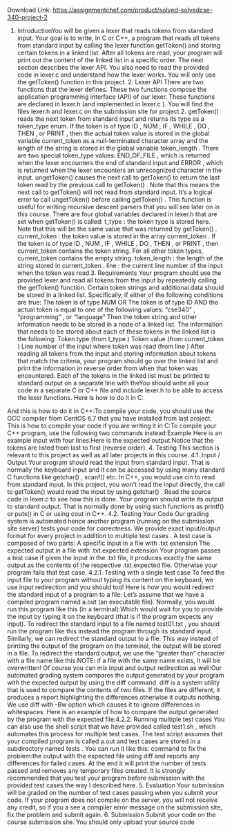 Download Link: https://assignmentchef.com/product/solved-solvedcse-340-project-2
<br>
1. IntroductionYou will be given a lexer that reads tokens from standard input. Your goal is to write, in C or C++, a program that reads all tokens from standard input by calling the lexer function getToken() and storing certain tokens in a linked list. After all tokens are read, your program will print out the content of the linked list in a specific order. The next section describes the lexer API. You also need to read the provided code in lexer.c and understand how the lexer works. You will only use the getToken() function in this project. 2. Lexer API There are two functions that the lexer defines. These two functions compose the application programming interface (API) of our lexer. These functions are declared in lexer.h (and implemented in lexer.c ). You will find the files lexer.h and lexer.c on the submission site for project 2. getToken() reads the next token from standard input and returns its type as a token_type enum. If the token is of type ID , NUM , IF , WHILE , DO , THEN , or PRINT , then the actual token value is stored in the global variable current_token as a null-terminated character array and the length of the string is stored in the global variable token_length . There are two special token_type values: END_OF_FILE , which is returned when the lexer encounters the end of standard input and ERROR , which is returned when the lexer encounters an unrecognized character in the input. ungetToken() causes the next call to getToken() to return the last token read by the previous call to getToken() . Note that this means the next call to getToken() will not read from standard input. It’s a logical error to call ungetToken() before calling getToken() . This function is useful for writing recursive descent parsers that you will see later on in this course. There are four global variables declared in lexer.h that are set when getToken() is called: t_type : the token type is stored here. Note that this will be the same value that was returned by getToken() . current_token : the token value is stored in the array current_token . If the token is of type ID , NUM , IF , WHILE , DO , THEN , or PRINT , then current_token contains the token string. For all other token types, current_token contains the empty string. token_length : the length of the string stored in current_token . line : the current line number of the input when the token was read.3. Requirements Your program should use the provided lexer and read all tokens from the input by repeatedly calling the getToken() function. Certain token strings and additional data should be stored in a linked list. Specifically, if either of the following conditions are true: The token is of type NUM OR The token is of type ID AND the actual token is equal to one of the following values: “cse340” , “programming” , or “language” Then the token string and other information needs to be stored in a node of a linked list. The information that needs to be stored about each of these tokens in the linked list is the following: Token type (from t_type ) Token value (from current_token ) Line number of the input where token was read (from line ) After reading all tokens from the input and storing information about tokens that match the criteria, your program should go over the linked list and print the information in reverse order from when that token was encountered. Each of the tokens in the linked list must be printed to standard output on a separate line with theYou should write all your code in a separate C or C++ file and include lexer.h to be able to access the lexer functions. Here is how to do it in C:

And this is how to do it in C++:To compile your code, you should use the GCC compiler from CentOS 6.7 that you have installed from last project. This is how to compile your code if you are writing it in C:To compile your C++ program, use the following two commands instead:Example Here is an example input with four lines:Here is the expected output:Notice that the tokens are listed from last to first (reverse order). 4. Testing This section is relevant to this project as well as all later projects in this course. 4.1. Input / Output Your program should read the input from standard input. That is normally the keyboard input and it can be accessed by using many standard C functions like getchar() , scanf() etc. In C++, you would use cin to read from standard input. In this project, you won’t read the input directly, the call to getToken() would read the input by using getchar() . Read the source code in lexer.c to see how this is done. Your program should write its output to standard output. That is normally done by using such functions as printf() or puts() in C or using cout in C++. 4.2. Testing Your Code Our grading system is automated hence another program (running on the submission site server) tests your code for correctness. We provide exact input/output format for every project in addition to multiple test cases . A test case is composed of two parts: A specific input in a file with .txt extension The expected output in a file with .txt.expected extension Your program passes a test case if given the input in the .txt file, it produces exactly the same output as the contents of the respective .txt.expected file. Otherwise your program fails that test case. 4.2.1. Testing with a single test case To feed the input file to your program without typing its content on the keyboard, we use input redirection and you should too! Here is how you would redirect the standard input of a program to a file: Let’s assume that we have a compiled program named a.out (an executable file). Normally, you would run this program like this (in a terminal):Which would wait for you to provide the input by typing it on the keyboard (that is if the program expects any input). To redirect the standard input to a file named test01.txt , you should run the program like this instead:the program through its standard input. Similarly, we can redirect the standard output to a file. This way instead of printing the output of the program on the terminal, the output will be stored in a file. To redirect the standard output, we use the “greater than” character with a file name like this:NOTE: if a file with the same name exists, it will be overwritten! Of course you can mix input and output redirection as well:Our automated grading system compares the output generated by your program with the expected output by using the diff command. diff is a system utility that is used to compare the contents of two files. If the files are different, it produces a report highlighting the differences otherwise it outputs nothing. We use diff with -Bw option which causes it to ignore differences in whitespaces. Here is an example of how to compare the output generated by the program with the expected file:4.2.2. Running multiple test cases You can also use the shell script that we have provided called test1.sh , which automates this process for multiple test cases. The test script assumes that your compiled program is called a.out and test cases are stored in a subdirectory named tests . You can run it like this: command to fix the problem:the output with the expected file using diff and reports any differences for failed cases. At the end it will print the number of tests passed and removes any temporary files created. It is strongly recommended that you test your program before submission with the provided test cases the way I described here. 5. Evaluation Your submission will be graded on the number of test cases passing when you submit your code. If your program does not compile on the server, you will not receive any credit, so if you a see a compiler error message on the submission site, fix the problem and submit again. 6. Submission Submit your code on the course submission site. You should only upload your source code